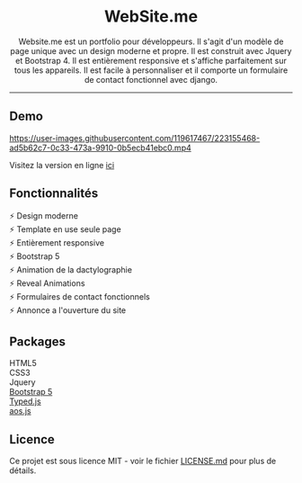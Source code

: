 <h1 align="center">WebSite.me</h1>

<p align="center">
    Website.me est un portfolio pour développeurs. Il s'agit d'un modèle de page unique avec un design moderne et propre. Il est construit avec Jquery et Bootstrap 4. Il est entièrement responsive et s'affiche parfaitement sur tous les appareils. Il est facile à personnaliser et il comporte un formulaire de contact fonctionnel avec django.
</p>
<hr />

## Demo

https://user-images.githubusercontent.com/119617467/223155468-ad5b62c7-0c33-473a-9910-0b5ecb41ebc0.mp4


Visitez la version en ligne <a href="https://marcproux.com/">ici</a><br/>

## Fonctionnalités
⚡️ Design moderne<br/>
⚡️ Template en use seule page<br/>
⚡️ Entièrement responsive<br/>
⚡️ Bootstrap 5<br/>
⚡️ Animation de la dactylographie<br/>
⚡️ Reveal Animations<br/>
⚡️ Formulaires de contact fonctionnels<br/>
⚡️ Annonce a l'ouverture du site<br/>



## Packages
HTML5<br/>
CSS3<br/>
Jquery<br/>
<a href="https://getbootstrap.com/docs/5.0/getting-started/introduction/">Bootstrap 5</a><br/>
<a href="https://github.com/mattboldt/typed.js">Typed.js</a><br/>
<a href="https://michalsnik.github.io/aos/">aos.js</a><br/>

## Licence
Ce projet est sous licence MIT - voir le fichier [LICENSE.md](LICENSE.md) pour plus de détails.
